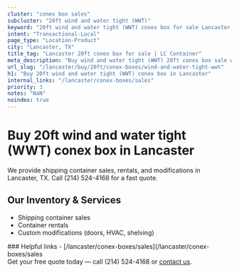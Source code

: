 ```yaml
---
cluster: "conex box sales"
subcluster: "20ft wind and water tight (WWT)"
keyword: "20ft wind and water tight (WWT) conex box for sale Lancaster, TX"
intent: "Transactional-Local"
page_type: "Location-Product"
city: "Lancaster, TX"
title_tag: "Lancaster 20ft conex box for sale | LC Container"
meta_description: "Buy wind and water tight (WWT) 20ft conex box sale with local delivery in Lancaster, TX. LC Container — local Since 2003. Request a fast quote today."
url_slug: "/lancaster/buy/20ft/conex-boxes/wind-and-water-tight-wwt"
h1: "Buy 20ft wind and water tight (WWT) conex box in Lancaster"
internal_links: "/lancaster/conex-boxes/sales"
priority: 3
notes: "NaN"
noindex: true
---
```


# Buy 20ft wind and water tight (WWT) conex box in Lancaster

We provide shipping container sales, rentals, and modifications in Lancaster, TX. Call (214) 524-4168 for a fast quote.

## Our Inventory & Services
- Shipping container sales
- Container rentals
- Custom modifications (doors, HVAC, shelving)

<div data-section="internal-links">
### Helpful links
- [/lancaster/conex-boxes/sales](/lancaster/conex-boxes/sales
</div>

<div data-section="cta">
Get your free quote today — call (214) 524-4168 or <a href="/contact">contact us</a>.
</div>

<script type="application/ld+json">{"@context":"https://schema.org","@type":"FAQPage","mainEntity":[{"@type":"Question","name":"How much does delivery cost in Lancaster, TX?","acceptedAnswer":{"@type":"Answer","text":"Delivery costs vary by distance and container size. Most deliveries in Lancaster, TX range from $150-$300. Call (214) 524-4168 for an exact quote based on your specific location."}},{"@type":"Question","name":"Do you offer financing or payment plans?","acceptedAnswer":{"@type":"Answer","text":"We accept major credit cards, checks, and can discuss commercial terms for bulk purchases. Call (214) 524-4168 to discuss options."}},{"@type":"Question","name":"Can you customize containers in Lancaster, TX?","acceptedAnswer":{"@type":"Answer","text":"Yes — we perform modifications like doors, HVAC, insulation, and shelving. Request a custom quote at (214) 524-4168 or via our contact form."}}]}</script>
